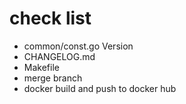 # check list 
- common/const.go Version
- CHANGELOG.md
- Makefile
- merge branch
- docker build and push to docker hub